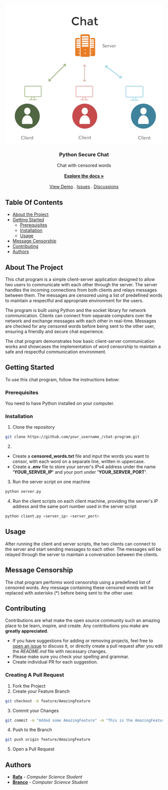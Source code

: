 <br/>
<p align="center">
  <a href="https://github.com/rain-ho/eigenfaces">
    <img src="images/preview.png">
  </a>
  <h3 align="center">Python Secure Chat
</h3>

  <p align="center">
    Chat with censored words
    <br/>
    <br/>
    <a href="https://github.com/rain-ho/secure-chat"><strong>Explore the docs »</strong></a>
    <br/>
    <br/>
    <a href="https://github.com/rain-ho/secure-chat">View Demo</a>
    .
    <a href="https://github.com/rain-ho/secure-chat/issues">Issues</a>
    .
    <a href="https://github.com/rain-ho/secure-chat/discussions">Discussions</a>
  </p>
</p>

## Table Of Contents

* [About the Project](#about-the-project)
* [Getting Started](#getting-started)
  * [Prerequisites](#prerequisites)
  * [Installation](#installation)
  * [Usage](#usage)
* [Message Censorship](#message-censorship)
* [Contributing](#contributing)
* [Authors](#authors)

## About The Project


This chat program is a simple client-server application designed to allow two users to communicate with each other through the server. The server handles the incoming connections from both clients and relays messages between them. The messages are censored using a list of predefined words to maintain a respectful and appropriate environment for the users.

The program is built using Python and the socket library for network communication. Clients can connect from separate computers over the network and exchange messages with each other in real-time. Messages are checked for any censored words before being sent to the other user, ensuring a friendly and secure chat experience.

The chat program demonstrates how basic client-server communication works and showcases the implementation of word censorship to maintain a safe and respectful communication environment.

## Getting Started

To use this chat program, follow the instructions below:

### Prerequisites

You need to have Python installed on your computer.

### Installation

1. Clone the repository
```sh
git clone https://github.com/your_username_/chat-program.git
```
2. 
* Create a **censored_words.txt** file and input the words you want to censor, with each word on a separate line, written in uppercase.
* Create a **.env** file to store your server's IPv4 address under the name **'YOUR_SERVER_IP'** and your port under **'YOUR_SERVER_PORT'**.

3. Run the server script on one machine
```sh
python server.py
```
4. Run the client scripts on each client machine, providing the server's IP address and the same port number used in the server script
```sh
python client.py <server_ip> <server_port>
```
## Usage
After running the client and server scripts, the two clients can connect to the server and start sending messages to each other. The messages will be relayed through the server to maintain a conversation between the clients.

## Message Censorship
The chat program performs word censorship using a predefined list of censored words. Any message containing these censored words will be replaced with asterisks (*) before being sent to the other user.

## Contributing

Contributions are what make the open source community such an amazing place to be learn, inspire, and create. Any contributions you make are **greatly appreciated**.
* If you have suggestions for adding or removing projects, feel free to [open an issue](https://github.com/rain-ho/secure-chat/issues/new) to discuss it, or directly create a pull request after you edit the *README.md* file with necessary changes.
* Please make sure you check your spelling and grammar.
* Create individual PR for each suggestion.


### Creating A Pull Request

1. Fork the Project
2. Create your Feature Branch
```sh
git checkout -b feature/AmazingFeature
```
3. Commit your Changes
```sh
git commit -m "Added some AmazingFeature" -m "This is the AmazingFeature Description"
```
4. Push to the Branch
```sh
git push origin feature/AmazingFeature
```
5. Open a Pull Request

## Authors

* **[Rafa](https://github.com/rain-ho/)** - *Computer Science Student*
* **[Branco](https://github.com/LuxPT/)** - *Computer Science Student* 